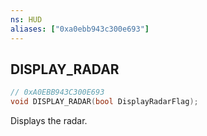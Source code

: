 ```yaml
---
ns: HUD
aliases: ["0xa0ebb943c300e693"]
---
```

## DISPLAY_RADAR

```c
// 0xA0EBB943C300E693
void DISPLAY_RADAR(bool DisplayRadarFlag);
```

Displays the radar.

